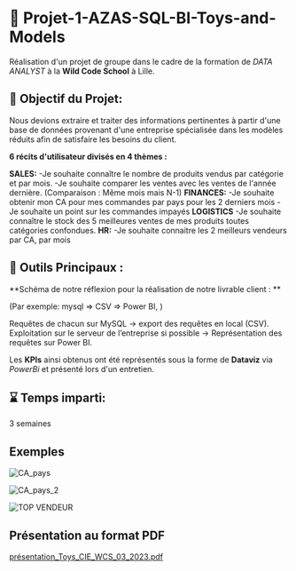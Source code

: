 # 🚗 Projet-1-AZAS-SQL-BI-Toys-and-Models
Réalisation d'un projet de groupe dans le cadre de la formation de _DATA ANALYST_ à la **Wild Code School** à Lille.

## 🎯 Objectif du Projet:

Nous devions extraire et traiter des informations pertinentes à partir d'une base de données provenant d'une entreprise spécialisée dans les modèles réduits afin de satisfaire les besoins du client.

**6 récits d'utilisateur divisés en 4 thèmes :**

 **SALES:**
  -Je souhaite connaître le nombre de produits vendus par catégorie et par mois.
  -Je souhaite comparer les ventes avec les ventes de l'année dernière. (Comparaison : Même mois mais N-1)
**FINANCES:**
  -Je souhaite obtenir mon CA pour mes commandes par pays pour les 2 derniers mois
  -Je souhaite un point sur les commandes impayés
**LOGISTICS**
  -Je souhaite connaître le stock des 5 meilleures ventes de mes produits toutes catégories confondues.
**HR:**
  -Je souhaite connaitre les 2 meilleurs vendeurs par CA, par mois

## 🧰 Outils Principaux : 

**Schéma de notre réflexion pour la réalisation de notre livrable client : **

(Par exemple: mysql => CSV => Power BI, )

Requêtes de chacun sur MySQL → export des requêtes en local (CSV).  
Exploitation sur le serveur de l’entreprise si possible → Représentation des requêtes sur Power BI.	

Les **KPIs** ainsi obtenus ont été représentés sous la forme de **Dataviz** via _PowerBi_ et présenté lors d'un entretien. 

## ⌛ Temps imparti: 
3 semaines

## Exemples 

![CA_pays](https://github.com/SimonVauthier/Projet-1-Toys_CIE_WCS_03_2023/assets/129518759/01af8798-f9c7-4031-8493-4d38024222f0) 

![CA_pays_2](https://github.com/SimonVauthier/Projet-1-Toys_CIE_WCS_03_2023/assets/129518759/2ec7ae10-7b04-44cb-bf1d-efad515612ed)

![TOP VENDEUR ](https://github.com/SimonVauthier/Projet-1-Toys_CIE_WCS_03_2023/assets/129518759/5a00a5a9-e0db-47bd-adde-cfac37bd93b4)


## Présentation au format PDF
[présentation_Toys_CIE_WCS_03_2023.pdf](https://github.com/SimonVauthier/Projet-1-Toys_CIE_WCS_03_2023/files/11601688/presentation_Toys_CIE_WCS_03_2023.pdf)

